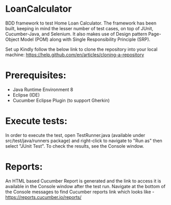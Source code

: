 # LoanCalculator

BDD framework to test Home Loan Calculator. The framework has been built, keeping in mind the lesser number of test cases, on top of JUnit, Cucumber-Java, and Selenium. It also makes use of Design pattern Page-Object Model (POM) along with Single Responsibility Principle (SRP).


Set up
Kindly follow the below link to clone the repository into your local machine: https://help.github.com/en/articles/cloning-a-repository



# Prerequisites:

* Java Runtime Environment 8
* Eclipse (IDE)
* Cucumber Eclipse Plugin (to support Gherkin)

# Execute tests:

In order to execute the test, open TestRunner.java (available under src/test/java/runners package) and right-click to navigate to "Run as" then select "JUnit Test". To check the results, see the Console window.

# Reports:

An HTML based Cucumber Report is generated and the link to access it is available in the Console window after the test run.
Navigate at the bottom of the Console messages to find Cucumber reports link which looks like - https://reports.cucumber.io/reports/<uuid>

